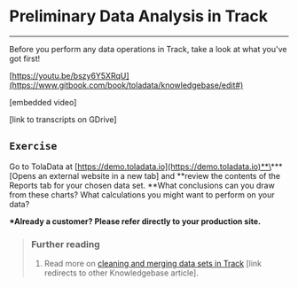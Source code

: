 # Preliminary Data Analysis in Track

---

Before you perform any data operations in Track, take a look at what you've got first!

[https://youtu.be/bszy6Y5XRqU](https://www.gitbook.com/book/toladata/knowledgebase/edit#)

\[embedded video\]

\[link to transcripts on GDrive\]

## `Exercise`

Go to TolaData at [https://demo.toladata.io](https://demo.toladata.io)**\*** \[Opens an external website in a new tab\] and **review the contents of the Reports tab for your chosen data set. **What conclusions can you draw from these charts? What calculations you might want to perform on your data?

**\*Already a customer? Please refer directly to your production site.**

> ### Further reading
>
> 1. Read more on [cleaning and merging data sets in Track](https://help.toladata.com/clean-and-merge-data.html) \[link redirects to other Knowledgebase article\].

## 

## 



